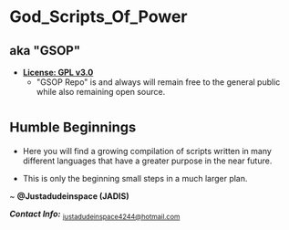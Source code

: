 # God_Scripts_Of_Power

## aka "GSOP"

* **[License: GPL v3.0](https://github.com/Justadudeinspace/God_Scripts_Of_Power/blob/master/LICENSE.md)**
	- "GSOP Repo" is and always will remain free to the general public while also remaining open source.


# <sup>Humble Beginnings</sup>

- Here you will find a growing compilation of scripts written in many different languages that have a greater purpose in the near future.

- This is only the beginning small steps in a much larger plan.


~ **@Justadudeinspace (JADIS)**


***Contact Info:***
<sub>justadudeinspace4244@hotmail.com</sub>
